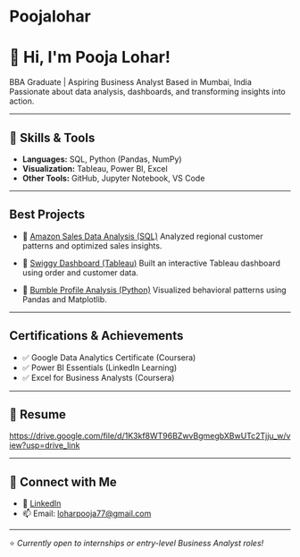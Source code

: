 # Poojalohar
# 👋 Hi, I'm Pooja Lohar!

 BBA Graduate |  Aspiring Business Analyst
 Based in Mumbai, India
Passionate about data analysis, dashboards, and transforming insights into action.

---

## 🔧 Skills & Tools

* **Languages:** SQL, Python (Pandas, NumPy)
* **Visualization:** Tableau, Power BI, Excel
* **Other Tools:** GitHub, Jupyter Notebook, VS Code

---

##  Best Projects

* 🔹 [Amazon Sales Data Analysis (SQL)](https://github.com/Poojaohar/Amazon-Data-Analysis-using-SQL)
  Analyzed regional customer patterns and optimized sales insights.

* 🔹 [Swiggy Dashboard (Tableau)](https://github.com/Poojaohar/Tableau-Dashboard-for-Swiggy)
  Built an interactive Tableau dashboard using order and customer data.

* 🔹 [Bumble Profile Analysis (Python)](https://github.com/Poojaohar/Analysing-Bumble-Profiles-using-Python)
  Visualized behavioral patterns using Pandas and Matplotlib.

---

##  Certifications & Achievements

* ✅ Google Data Analytics Certificate (Coursera)
* ✅ Power BI Essentials (LinkedIn Learning)
* ✅ Excel for Business Analysts (Coursera)

---

## 📄 Resume
https://drive.google.com/file/d/1K3kf8WT96BZwvBgmegbXBwUTc2Tjju_w/view?usp=drive_link

---

## 🔗 Connect with Me

* 💼 [LinkedIn](https://www.linkedin.com/in/pooja-lohar-859924215)
* 📫 Email: [loharpooja77@gmail.com](mailto:loharpooja77@gmail.com)

---

⭐ *Currently open to internships or entry-level Business Analyst roles!*
